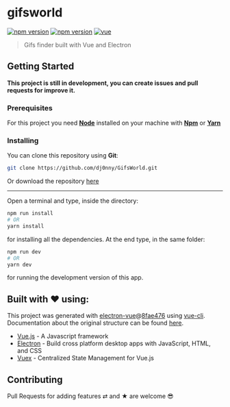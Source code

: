 # gifsworld


[![npm version](https://badge.fury.io/js/vue.svg)](https://badge.fury.io/js/vue)
[![npm version](https://badge.fury.io/js/electron.svg)](https://badge.fury.io/js/electron)
[![vue](https://img.shields.io/badge/build%20with-vue-blue.svg)](https://img.shields.io/badge/build%20with-vue-blue.svg)

> Gifs finder built with Vue and Electron

## Getting Started

__This project is still in development, you can create issues and pull requests for improve it.__

### Prerequisites

For this project you need [__Node__](https://nodejs.org/en/) installed on your machine with [__Npm__](https://www.npmjs.com/) or [__Yarn__](https://yarnpkg.com)

### Installing

You can clone this repository using __Git__:
```bash
git clone https://github.com/dj0nny/GifsWorld.git
```

Or download the repository [here](https://github.com/dj0nny/GifsWorld/archive/develop.zip)

---

Open a terminal and type, inside the directory:
```bash
npm run install 
# OR
yarn install
```

for installing all the dependencies. At the end type, in the same folder:
```bash
npm run dev
# OR
yarn dev
```
for running the development version of this app.

<!-- ## Deployment

You can also create a build version of this repository running the command:
```bash
npm run build
# OR
yarn build 
```
A deployed version in avaiable on [Netlify](https://netlify.com) at this URL: https://determined-mahavira-ffd5b1.netlify.com/#/ -->

## Built with ❤️ using:

This project was generated with [electron-vue](https://github.com/SimulatedGREG/electron-vue)@[8fae476](https://github.com/SimulatedGREG/electron-vue/tree/8fae4763e9d225d3691b627e83b9e09b56f6c935) using [vue-cli](https://github.com/vuejs/vue-cli). Documentation about the original structure can be found [here](https://simulatedgreg.gitbooks.io/electron-vue/content/index.html).

* [Vue.js](https://vuejs.org/) - A Javascript framework
* [Electron](https://electronjs.org/) - Build cross platform desktop apps with JavaScript, HTML, and CSS
* [Vuex](https://vuex.vuejs.org/) - Centralized State Management for Vue.js

## Contributing

Pull Requests for adding features ⇄ and ★ are welcome 😎
